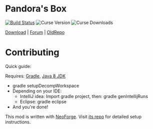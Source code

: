 Pandora's Box
============

[![Build Status](https://drone.io/github.com/Ivorforce/PandorasBox/status.png)](https://drone.io/github.com/Ivorforce/PandorasBox/latest)
![Curse Version](http://cf.way2muchnoise.eu/versions/222896_latest.svg)
![Curse Downloads](http://cf.way2muchnoise.eu/full_222896_downloads.svg)

[Download](https://www.curseforge.com/minecraft/mc-mods/pandoras-box) |  [Forum](http://www.minecraftforum.net/topic/563257-172-ivorius-mods-drugs-statues-flags-boxes-of-doom-hamsters/) |
[OldRepo](https://github.com/Ivorforce/PandorasBox)

Contributing
============

Quick guide:

Requires: [Gradle](https://gradle.org), [Java 8 JDK](http://www.oracle.com/technetwork/java/javase/downloads/index.html)
* gradle setupDecompWorkspace
* Depending on your IDE:
  * IntelliJ idea: Import gradle project, then: gradle genIntellijRuns
  * Eclipse: gradle eclipse
* And you're done!

This mod is written with [NeoForge](https://neoforged.net/). Visit [its repo](https://github.com/neoforged/NeoForge) for detailed setup instructions.
